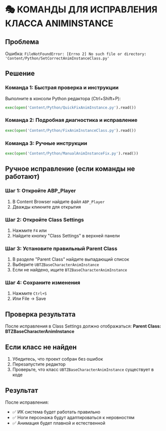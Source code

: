 # 🎭 КОМАНДЫ ДЛЯ ИСПРАВЛЕНИЯ КЛАССА ANIMINSTANCE

## Проблема
Ошибка: `FileNotFoundError: [Errno 2] No such file or directory: 'Content/Python/SetCorrectAnimInstanceClass.py'`

## Решение

### Команда 1: Быстрая проверка и инструкции
Выполните в консоли Python редактора (Ctrl+Shift+P):
```python
exec(open('Content/Python/QuickFixAnimInstance.py').read())
```

### Команда 2: Подробная диагностика и исправление
```python
exec(open('Content/Python/FixAnimInstanceClass.py').read())
```

### Команда 3: Ручные инструкции
```python
exec(open('Content/Python/ManualAnimInstanceFix.py').read())
```

## Ручное исправление (если команды не работают)

### Шаг 1: Откройте ABP_Player
1. В Content Browser найдите файл `ABP_Player`
2. Дважды кликните для открытия

### Шаг 2: Откройте Class Settings
1. Нажмите `F4` или
2. Найдите кнопку "Class Settings" в верхней панели

### Шаг 3: Установите правильный Parent Class
1. В разделе "Parent Class" найдите выпадающий список
2. Выберите `UBTZBaseCharacterAnimInstance`
3. Если не найдено, ищите `BTZBaseCharacterAnimInstance`

### Шаг 4: Сохраните изменения
1. Нажмите `Ctrl+S`
2. Или File → Save

## Проверка результата
После исправления в Class Settings должно отображаться:
**Parent Class: BTZBaseCharacterAnimInstance**

## Если класс не найден
1. Убедитесь, что проект собран без ошибок
2. Перезапустите редактор
3. Проверьте, что класс `UBTZBaseCharacterAnimInstance` существует в коде

## Результат
После исправления:
- ✅ ИК система будет работать правильно
- ✅ Ноги персонажа будут адаптироваться к неровностям
- ✅ Анимация будет плавной и естественной
